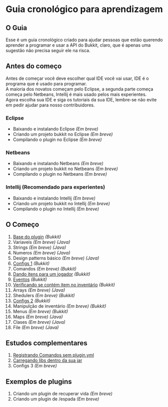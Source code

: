 # Guia cronológico para aprendizagem

## O Guia
Esse é um guia cronológico criado para ajudar pessoas que estão querendo aprender a programar e usar a API do Bukkit,
claro, que é apenas uma sugestão não precisa seguir ele na risca.

## Antes do começo
Antes de começar você deve escolher qual IDE você vai usar, IDE é o programa que é usado para programar.  
A maioria dos novatos começam pelo Eclipse, a segunda parte começa começa pelo Netbeans, Intellij é mais usado pelos
mais experientes.  
Agora escolha sua IDE e siga os tutoriais da sua IDE, lembre-se não evite em pedir ajudar para nosso contribuidores.

### Eclipse
  * Baixando e instalando Eclipse *(Em breve)*
  * Criando um projeto bukkit no Eclipse *(Em breve)*
  * Compilando o plugin no Eclipse *(Em breve)*

### Netbeans
  * Baixando e instalando Netbeans *(Em breve)*
  * Criando um projeto bukkit no Netbeans *(Em breve)*
  * Compilando o plugin no Netbeans *(Em breve)*

### Intellij (Recomendado para experientes)
  * Baixando e instalando Intellij *(Em breve)*
  * Criando um projeto bukkit no Intellij *(Em breve)*
  * Compilando o plugin no Intellij *(Em breve)*

## O Começo
1. [Base do plugin](Bukkit%20básico/Criando%20a%20base%20do%20plugin.md) *(Bukkit)*
4. Variaveis *(Em breve)* *(Java)*
2. Strings *(Em breve)* *(Java)*
3. Numeros *(Em breve)* *(Java)*
4. Design patterns básico *(Em breve)* *(Java)*
5. [Configs 1](Bukkit%20básico/Gerenciando%20configs%201.md) *(Bukkit)*
6. Comandos *(Em breve)* *(Bukkit)*
7. [Dando itens para um jogador](Bukkit%20básico/Dando%20itens%20para%20um%20jogador.md) *(Bukkit)*
8. [Eventos](Bukkit%20básico/Criando%20Listener%20de%20eventos.md) *(Bukkit)*
9. [Verificando se contém item no inventário](Bukkit%20básico/Verificando%20se%20contém%20item%20no%20inventário.md) *(Bukkit)*
10. Arrays *(Em breve)* *(Java)*
11. Shedulers *(Em breve)* *(Bukkit)*
12. [Configs 2](Bukkit%20básico/Gerenciando%20configs%202.md) *(Bukkit)*
13. Manipulção de inventário *(Em breve)* *(Bukkit)*
14. Menus *(Em breve)* *(Bukkit)*
15. Maps *(Em breve)* *(Java)*
16. Clases *(Em breve)* *(Java)*
17. File *(Em breve)* *(Java)*

## Estudos complementares

1. [Registrando Comandos sem plugin.yml](Bukkit%20avan%C3%A7ado/Registrando%20Comandos%20sem%20plugin.yml.md)
2. [Carregando libs dentro da sua jar](Bukkit%20avançado/Carregando%20libs%20dentro%20da%20sua%20jar.md)
3. Configs 3 *(Em breve)*

## Exemplos de plugins

1. Criando um plugin de recuperar vida *(Em breve)*
2. Criando um plugin de /espada *(Em breve)*
